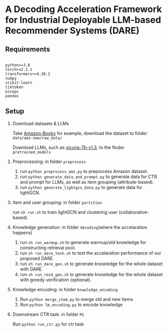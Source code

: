 # A Decoding Acceleration Framework for Industrial Deployable LLM-based Recommender Systems (DARE)

## Requirements

```

python>=3.8
torch>=2.2.1
transformers>=4.38.2
numpy
scikit-learn
tiktoken
einops
pandas
```

## Setup

1. Download datasets & LLMs

   Take [Amazon-Books](https://cseweb.ucsd.edu/~jmcauley/datasets/amazon_v2/) for example, download the dataset to folder `data/amz-new/raw_data/`

   Download LLMs, such as [vicuna-7b-v1.3](https://huggingface.co/lmsys/vicuna-7b-v1.3), to the floder `pretrained_models`
2. Preprocessing: in folder `preprocess`

   1. run `python preprocess_amz.py` to preprocess Amazon dataset.
   2. run `python generate_data_and_prompt.py` to generate data for CTR and prompt for LLMs, as well as item grouping (attribute-based).
   3. run `python generate_lightgcn_data.py` to generate data for lightGCN.
3. Item and user grouping: in folder `partition`

   run `sh run.sh` to train lightGCN and clustering user (collaborative-based).
4. Knowledge generation: in folder `decoding`(where the accelaration happens)

   1. run `sh run_warmup.sh` to generate warmup/old knowledge for constructing retrieval pool.
   2. run `sh run_dare_tesh.sh` to test the accelaration performance of our proposed DARE.
   3. run `sh run_dare_gen.sh` to generate knowledge for the whole dataset with DARE.
   4. run `sh run_resd_gen.sh` to generate knowledge for the whole dataset with greedy verification (optional).
5. Knowledge encoding: in folder `knowledge_encoding`

   1. Run `python merge_item.py` to merge old and new items
   2. Run `python lm_encoding.py` to encode knowledge
6. Downstream CTR task: in folder `RS`

   Run `python run_ctr.py` for ctr task
